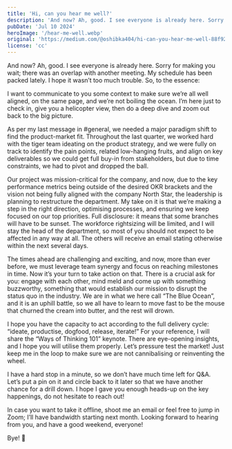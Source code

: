 ```yaml
---
title: 'Hi, can you hear me well?'
description: 'And now? Ah, good. I see everyone is already here. Sorry for making you wait;'
pubDate: 'Jul 10 2024'
heroImage: '/hear-me-well.webp'
original: 'https://medium.com/@oshibka404/hi-can-you-hear-me-well-88f92c09785a'
license: 'cc'
---
```


And now? Ah, good. I see everyone is already here. Sorry for making you wait; there was an overlap with another meeting. My schedule has been packed lately. I hope it wasn’t too much trouble. So, to the essence:

I want to communicate to you some context to make sure we’re all well aligned, on the same page, and we’re not boiling the ocean. I’m here just to check in, give you a helicopter view, then do a deep dive and zoom out back to the big picture.

As per my last message in #general, we needed a major paradigm shift to find the product-market fit. Throughout the last quarter, we worked hard with the tiger team ideating on the product strategy, and we were fully on track to identify the pain points, related low-hanging fruits, and align on key deliverables so we could get full buy-in from stakeholders, but due to time constraints, we had to pivot and dropped the ball.

Our project was mission-critical for the company, and now, due to the key performance metrics being outside of the desired OKR brackets and the vision not being fully aligned with the company North Star, the leadership is planning to restructure the department. My take on it is that we’re making a step in the right direction, optimising processes, and ensuring we keep focused on our top priorities. Full disclosure: it means that some branches will have to be sunset. The workforce rightsizing will be limited, and I will stay the head of the department, so most of you should not expect to be affected in any way at all. The others will receive an email stating otherwise within the next several days.

The times ahead are challenging and exciting, and now, more than ever before, we must leverage team synergy and focus on reaching milestones in time. Now it’s your turn to take action on that. There is a crucial ask for you: engage with each other, mind meld and come up with something buzzworthy, something that would establish our mission to disrupt the status quo in the industry. We are in what we here call “The Blue Ocean”, and it is an uphill battle, so we all have to learn to move fast to be the mouse that churned the cream into butter, and the rest will drown.

I hope you have the capacity to act according to the full delivery cycle: “ideate, productise, dogfood, release, iterate!” For your reference, I will share the “Ways of Thinking 101” keynote. There are eye-opening insights, and I hope you will utilise them properly. Let’s pressure test the market! Just keep me in the loop to make sure we are not cannibalising or reinventing the wheel.

I have a hard stop in a minute, so we don’t have much time left for Q&A. Let’s put a pin on it and circle back to it later so that we have another chance for a drill down. I hope I gave you enough heads-up on the key happenings, do not hesitate to reach out!

In case you want to take it offline, shoot me an email or feel free to jump in Zoom; I’ll have bandwidth starting next month. Looking forward to hearing from you, and have a good weekend, everyone!

Bye! 👋

